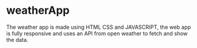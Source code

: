 # weatherApp
The weather app is made using HTML CSS and JAVASCRIPT, the web app is fully responsive and uses an API from open weather to fetch and show the data. 
